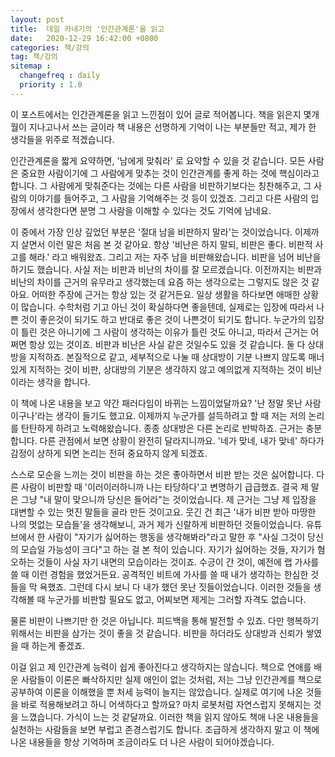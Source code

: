 ```yaml
---
layout: post
title:  데일 카네기의 '인간관계론'을 읽고
date:   2020-12-29 16:42:00 +0800
categories: 책/강의
tag: 책/강의
sitemap :
  changefreq : daily
  priority : 1.0
---
```


이 포스트에서는 인간관계론을 읽고 느낀점이 있어 글로 적어봅니다. 책을 읽은지 몇개월이 지나고나서 쓰는 글이라 책 내용은 선명하게 기억이 나는 부분들만 적고, 제가 한 생각들을 위주로 적겠습니다.

인간관계론을 짧게 요약하면, '남에게 맞춰라' 로 요약할 수 있을 것 같습니다. 모든 사람은 중요한 사람이기에 그 사람에게 맞추는 것이 인간관계를 좋게 하는 것에 핵심이라고 합니다. 그 사람에게 맞춰준다는 것에는 다른 사람을 비판하기보다는 칭찬해주고, 그 사람의 이야기를 들어주고, 그 사람을 기억해주는 것 등이 있겠죠. 그리고 다른 사람의 입장에서 생각한다면 분명 그 사람을 이해할 수 있다는 것도 기억에 남네요.

이 중에서 가장 인상 깊었던 부분은 '절대 남을 비판하지 말라'는 것이었습니다. 이제까지 살면서 이런 말은 처음 본 것 같아요. 항상 '비난은 하지 말되, 비판은 좋다. 비판적 사고를 해라.' 라고 배워왔죠. 그리고 저는 자주 남을 비판해왔습니다. 비판을 넘어 비난을 하기도 했습니다. 사실 저는 비판과 비난의 차이를 잘 모르겠습니다. 이전까지는 비판과 비난의 차이를 근거의 유무라고 생각했는데 요즘 하는 생각으로는 그렇지도 않은 것 같아요. 어떠한 주장에 근거는 항상 있는 것 같거든요. 일상 생활을 하다보면 애매한 상황이 많습니다. 수학처럼 기고 아닌 것이 확실하다면 좋을텐데, 실제로는 입장에 따라서 나쁜 것이 좋은것이 되기도 하고 반대로 좋은 것이 나쁜것이 되기도 합니다. 누군가의 입장이 틀린 것은 아니기에 그 사람이 생각하는 이유가 틀린 것도 아니고, 따라서 근거는 어쩌면 항상 있는 것이죠. 비판과 비난은 사실 같은 것일수도 있을 것 같습니다. 둘 다 상대방을 지적하죠. 본질적으로 같고, 세부적으로 나눌 때 상대방이 기분 나쁘지 않도록 매너있게 지적하는 것이 비판, 상대방의 기분은 생각하지 않고 예의없게 지적하는 것이 비난이라는 생각을 합니다.

이 책에 나온 내용을 보고 약간 패러다임이 바뀌는 느낌이었달까요? '난 정말 못난 사람이구나'라는 생각이 들기도 했고요. 이제까지 누군가를 설득하려고 할 때 저는 저의 논리를 탄탄하게 하려고 노력해왔습니다. 종종 상대방은 다른 논리로 반박하죠. 근거는 충분합니다. 다른 관점에서 보면 상황이 완전히 달라지니까요. '네가 맞네, 내가 맞네' 하다가 감정이 상하게 되면 논리는 전혀 중요하지 않게 되겠죠.

스스로 모순을 느끼는 것이 비판을 하는 것은 좋아하면서 비판 받는 것은 싫어합니다. 다른 사람이 비판할 때 '이러이러하니까 나는 타당하다'고 변명하기 급급했죠. 결국 제 말은 그냥 "내 말이 맞으니까 당신은 들어라"는 것이었습니다. 제 근거는 그냥 제 입장을 대변할 수 있는 멋진 말들을 골라 만든 것이고요. 웃긴 건 최근 '내가 비판 받아 마땅한 나의 멋없는 모습들'을 생각해보니, 과거 제가 신랄하게 비판하던 것들이었습니다. 유튜브에서 한 사람이 "자기가 싫어하는 행동을 생각해봐라"라고 말한 후 "사실 그것이 당신의 모습일 가능성이 크다"고 하는 걸 본 적이 있습니다. 자기가 싫어하는 것들, 자기가 혐오하는 것들이 사실 자기 내면의 모습이라는 것이죠. 수긍이 간 것이, 예전에 랩 가사를 쓸 때 이런 경험을 했었거든요. 공격적인 비트에 가사를 쓸 때 내가 생각하는 한심한 것들을 막 욕했죠. 그런데 다시 보니 다 내가 했던 못난 짓들이었습니다. 이러한 것들을 생각해볼 때 누군가를 비판할 필요도 없고, 어찌보면 제게는 그러할 자격도 없습니다.

물론 비판이 나쁘기만 한 것은 아닙니다. 피드백을 통해 발전할 수 있죠. 다만 행복하기 위해서는 비판을 삼가는 것이 좋을 것 같습니다. 비판을 하더라도 상대방과 신뢰가 쌓였을 때 하는게 좋겠죠.

이걸 읽고 제 인간관계 능력이 쉽게 좋아진다고 생각하지는 않습니다. 책으로 연애를 배운 사람들이 이론은 빠삭하지만 실제 애인이 없는 것처럼, 저는 그냥 인간관계를 책으로 공부하여 이론을 이해했을 뿐 처세 능력이 늘지는 않았습니다. 실제로 여기에 나온 것들을 바로 적용해보려고 하니 어색하다고 할까요? 마치 로봇처럼 자연스럽지 못해지는 것을 느꼈습니다. 가식이 느는 것 같달까요. 이러한 책을 읽지 않아도 책애 나온 내용들을 실천하는 사람들을 보면 부럽고 존경스럽기도 합니다. 조급하게 생각하지 말고 이 책에 나온 내용들을 항상 기억하며 조금이라도 더 나은 사람이 되어야겠습니다.